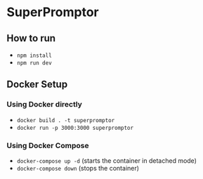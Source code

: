 # SuperPromptor

## How to run

- `npm install`
- `npm run dev`

## Docker Setup

### Using Docker directly
- `docker build . -t superpromptor`
- `docker run -p 3000:3000 superpromptor`

### Using Docker Compose
- `docker-compose up -d` (starts the container in detached mode)
- `docker-compose down` (stops the container)
